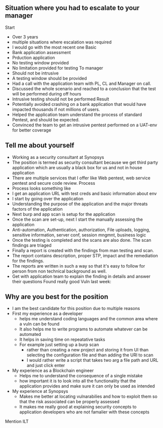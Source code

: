 ## Situation where you had to escalate to your manager

Start
* Over 3 years
* multiple situations where escalation was required
* I would go with the most recent one
Basic
* Bank application assessment
* Prduction application
* No testing window provided
* No limitation provided for testing
To manager
* Should not be intrusive
* A testing window should be provided
* Had a call with the application team with PL, CL and Manager on call.
* Discussed the whole scenario and reached to a conclusion that the test will be performed during off hours 
* Intrusive testing should not be performed
Result
* Potentially avoided crashing on a bank application that would have impacted thousands if not millions of users.
* Helped the application team understand the process of standard Pentest, and should be expected.
* Convinced the team to get an intrusive pentest performed on a UAT-env for better coverage

## Tell me about yourself
* Working as a security consultant at Synopsys
* The position is termed as security consultant because we get third party application which are usually a black box for us and not in house application
* There are multiple services that I offer like Web pentest, web service pentest and secure code review.
Process
* Process looks something like
* I get an application URL with test creds and basic information about env
* I start by going over the application
* Understanding the purpose of the application and the major threats factors of the application
* Next burp and app scan is setup for the application
* Once the scan are set-up, next I start the manually assessing the application
* Anti-automation, Authentication, authorization, File uploads, logging, sensitive information, server conf, session mngmnt, business logic
* Once the testing is completed and the scans are also done. The scan findings are triaged
* Finally a report is created with the findings from man testing and scan.
* The report contains description, proper STP, impact and the remediation for the findings.
* The reports are written in such a way so that it's easy to follow for person from non technical background as well.
* Get with application team to explain the finding in details and answer their questions
Found really good Vuln last week:

## Why are you best for the position
* I am the best candidate for this position due to multiple reasons
* First my experience as a developer
    * helps me understand coding languages and the common area where a vuln can be found
    * It also helps me to write programs to automate whatever can be automated
    * It helps in saving time on repeatative tasks
    * For example just setting up a burp scan
        * rather than creating a new project and storing it from UI than selecting the configuration file and than adding the URl to scan
        * I would rather write a script that takes two arg a file path and URL and just click enter
* My experience as a Blockchain engineer
    * Helps me to understand the consequence of a single mistake
    * how important it is to look into all the functionality that the application provides and make sure it can only be used as intended
* My experience at Synopsys
    * Makes me better at locating vulnarabilies and how to exploit them so that the risk associated can be properly assessed
    * It makes me really good at explaining security concepts to application developers who are not famalier with these concepts

Mention ILT



